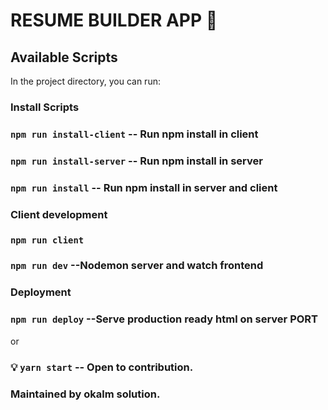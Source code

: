 # RESUME BUILDER APP 🚀

## Available Scripts


In the project directory, you can run:

### Install Scripts

### `npm run install-client` -- Run npm install in client
###  `npm run install-server` -- Run npm install in server
### `npm run install` -- Run npm install in server and client

### Client development

### `npm run client`

### `npm run dev` --Nodemon server and watch frontend
### Deployment

### `npm run deploy` --Serve production ready html on server PORT

or 
### 💡 `yarn start` -- Open to contribution.


### Maintained by okalm solution.

